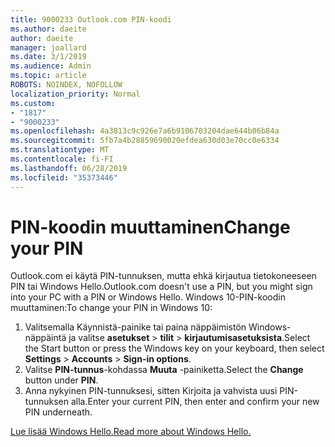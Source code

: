 ```yaml
---
title: 9000233 Outlook.com PIN-koodi
ms.author: daeite
author: daeite
manager: joallard
ms.date: 3/1/2019
ms.audience: Admin
ms.topic: article
ROBOTS: NOINDEX, NOFOLLOW
localization_priority: Normal
ms.custom:
- "1817"
- "9000233"
ms.openlocfilehash: 4a3813c9c926e7a6b9106703204dae644b06b84a
ms.sourcegitcommit: 5fb7a4b28859690020efdea630d03e70cc0e6334
ms.translationtype: MT
ms.contentlocale: fi-FI
ms.lasthandoff: 06/28/2019
ms.locfileid: "35373446"
---
```

# <a name="change-your-pin"></a><span data-ttu-id="dd34c-102">PIN-koodin muuttaminen</span><span class="sxs-lookup"><span data-stu-id="dd34c-102">Change your PIN</span></span>

<span data-ttu-id="dd34c-103">Outlook.com ei käytä PIN-tunnuksen, mutta ehkä kirjautua tietokoneeseen PIN tai Windows Hello.</span><span class="sxs-lookup"><span data-stu-id="dd34c-103">Outlook.com doesn't use a PIN, but you might sign into your PC with a PIN or Windows Hello.</span></span> <span data-ttu-id="dd34c-104">Windows 10-PIN-koodin muuttaminen:</span><span class="sxs-lookup"><span data-stu-id="dd34c-104">To change your PIN in Windows 10:</span></span>

1. <span data-ttu-id="dd34c-105">Valitsemalla Käynnistä-painike tai paina näppäimistön Windows-näppäintä ja valitse **asetukset** > **tilit** > **kirjautumisasetuksista**.</span><span class="sxs-lookup"><span data-stu-id="dd34c-105">Select the Start button or press the Windows key on your keyboard, then select **Settings** > **Accounts** > **Sign-in options**.</span></span>
2. <span data-ttu-id="dd34c-106">Valitse **PIN-tunnus**-kohdassa **Muuta** -painiketta.</span><span class="sxs-lookup"><span data-stu-id="dd34c-106">Select the **Change** button under **PIN**.</span></span>
3. <span data-ttu-id="dd34c-107">Anna nykyinen PIN-tunnuksesi, sitten Kirjoita ja vahvista uusi PIN-tunnuksen alla.</span><span class="sxs-lookup"><span data-stu-id="dd34c-107">Enter your current PIN, then enter and confirm your new PIN underneath.</span></span>

[<span data-ttu-id="dd34c-108">Lue lisää Windows Hello.</span><span class="sxs-lookup"><span data-stu-id="dd34c-108">Read more about Windows Hello.</span></span>](https://support.microsoft.com/help/17215/)